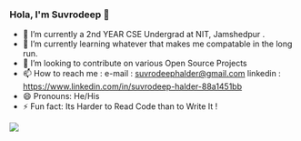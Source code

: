 ### Hola, I'm Suvrodeep  👋



- 🔭 I’m currently a 2nd YEAR CSE Undergrad at NIT, Jamshedpur .
- 🌱 I’m currently learning whatever that makes me compatable in the long run.
- 👯 I’m looking to contribute on various Open Source Projects
- 📫 How to reach me :   e-mail : suvrodeephalder@gmail.com     linkedin : https://www.linkedin.com/in/suvrodeep-halder-88a1451bb
- 😄 Pronouns: He/His
- ⚡ Fun fact: Its Harder to Read Code than to Write It !


<img src="https://github-readme-stats.vercel.app/api?username=Syntax0002&&show_icons=true&title_color=f5f5f5&icon_color=00ff00&text_color=f5f5f5&bg_color=222222">

